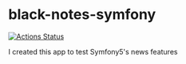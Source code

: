 # black-notes-symfony
[![Actions Status](https://github.com/bbarhoum/black-notes-symfony/workflows/php/badge.svg)](https://github.com/bbarhoum/black-notes-symfony/actions)

I created this app to test Symfony5's news features

